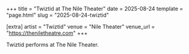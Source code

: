+++
title = "Twiztid at The Nile Theater"
date = 2025-08-24
template = "page.html"
slug = "2025-08-24-twiztid"

[extra]
artist = "Twiztid"
venue = "Nile Theater"
venue_url = "https://theniletheatre.com"
+++

Twiztid performs at The Nile Theater.
